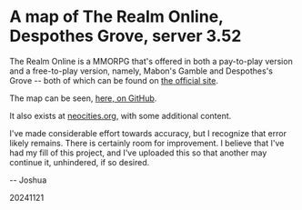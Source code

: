 # A map of The Realm Online, Despothes Grove, server 3.52

The Realm Online is a MMORPG that's offered in both a pay-to-play version and a free-to-play version, namely, Mabon's Gamble and Despothes's Grove -- both of which can be found on [the official site](https://www.realmserver.com/).

The map can be seen, [here, on GitHub](https://superjoshua.github.io/the-realm-online/).

It also exists at [neocities.org](https://superjoshua.neocities.org/the_realm_online/), with some additional content.

I've made considerable effort towards accuracy, but I recognize that error likely remains. There is certainly room for improvement. I believe that I've had my fill of this project, and I've uploaded this so that another may continue it, unhindered, if so desired.

-- Joshua

20241121

